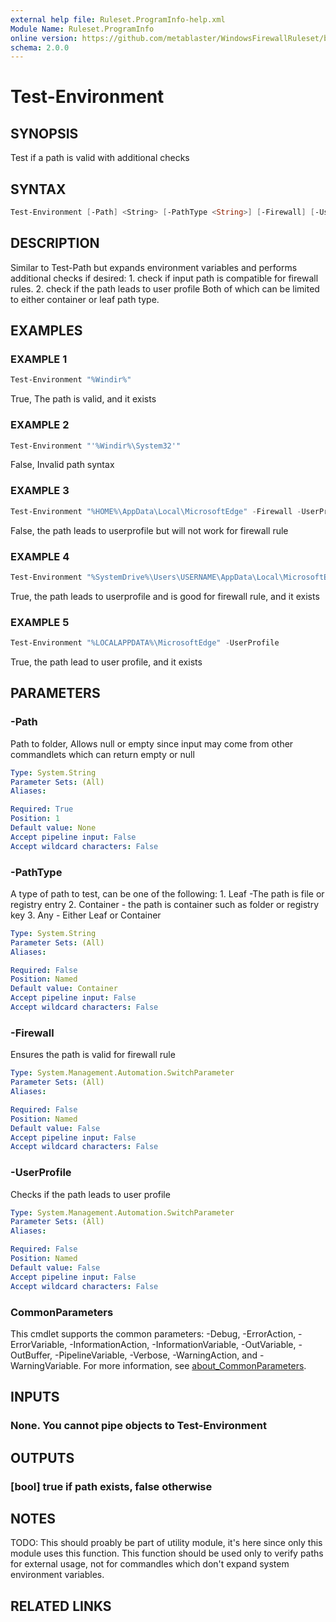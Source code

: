 ```yaml
---
external help file: Ruleset.ProgramInfo-help.xml
Module Name: Ruleset.ProgramInfo
online version: https://github.com/metablaster/WindowsFirewallRuleset/blob/master/Modules/Ruleset.ProgramInfo/Help/en-US/Test-Environment.md
schema: 2.0.0
---
```


# Test-Environment

## SYNOPSIS

Test if a path is valid with additional checks

## SYNTAX

```powershell
Test-Environment [-Path] <String> [-PathType <String>] [-Firewall] [-UserProfile] [<CommonParameters>]
```

## DESCRIPTION

Similar to Test-Path but expands environment variables and performs additional checks if desired:
1.
check if input path is compatible for firewall rules.
2.
check if the path leads to user profile
Both of which can be limited to either container or leaf path type.

## EXAMPLES

### EXAMPLE 1

```powershell
Test-Environment "%Windir%"
```

True, The path is valid, and it exists

### EXAMPLE 2

```powershell
Test-Environment "'%Windir%\System32'"
```

False, Invalid path syntax

### EXAMPLE 3

```powershell
Test-Environment "%HOME%\AppData\Local\MicrosoftEdge" -Firewall -UserProfile
```

False, the path leads to userprofile but will not work for firewall rule

### EXAMPLE 4

```powershell
Test-Environment "%SystemDrive%\Users\USERNAME\AppData\Local\MicrosoftEdge" -Firewall -UserProfile
```

True, the path leads to userprofile and is good for firewall rule, and it exists

### EXAMPLE 5

```powershell
Test-Environment "%LOCALAPPDATA%\MicrosoftEdge" -UserProfile
```

True, the path lead to user profile, and it exists

## PARAMETERS

### -Path

Path to folder, Allows null or empty since input may come from other commandlets which
can return empty or null

```yaml
Type: System.String
Parameter Sets: (All)
Aliases:

Required: True
Position: 1
Default value: None
Accept pipeline input: False
Accept wildcard characters: False
```

### -PathType

A type of path to test, can be one of the following:
1.
Leaf -The path is file or registry entry
2.
Container - the path is container such as folder or registry key
3.
Any - Either Leaf or Container

```yaml
Type: System.String
Parameter Sets: (All)
Aliases:

Required: False
Position: Named
Default value: Container
Accept pipeline input: False
Accept wildcard characters: False
```

### -Firewall

Ensures the path is valid for firewall rule

```yaml
Type: System.Management.Automation.SwitchParameter
Parameter Sets: (All)
Aliases:

Required: False
Position: Named
Default value: False
Accept pipeline input: False
Accept wildcard characters: False
```

### -UserProfile

Checks if the path leads to user profile

```yaml
Type: System.Management.Automation.SwitchParameter
Parameter Sets: (All)
Aliases:

Required: False
Position: Named
Default value: False
Accept pipeline input: False
Accept wildcard characters: False
```

### CommonParameters

This cmdlet supports the common parameters: -Debug, -ErrorAction, -ErrorVariable, -InformationAction, -InformationVariable, -OutVariable, -OutBuffer, -PipelineVariable, -Verbose, -WarningAction, and -WarningVariable. For more information, see [about_CommonParameters](http://go.microsoft.com/fwlink/?LinkID=113216).

## INPUTS

### None. You cannot pipe objects to Test-Environment

## OUTPUTS

### [bool] true if path exists, false otherwise

## NOTES

TODO: This should proably be part of utility module,
it's here since only this module uses this function.
This function should be used only to verify paths for external usage, not for commandles which
don't expand system environment variables.

## RELATED LINKS
